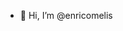 - 👋 Hi, I’m @enricomelis

<!---
youngmelis/youngmelis is a ✨ special ✨ repository because its `README.md` (this file) appears on your GitHub profile.
You can click the Preview link to take a look at your changes.
--->
